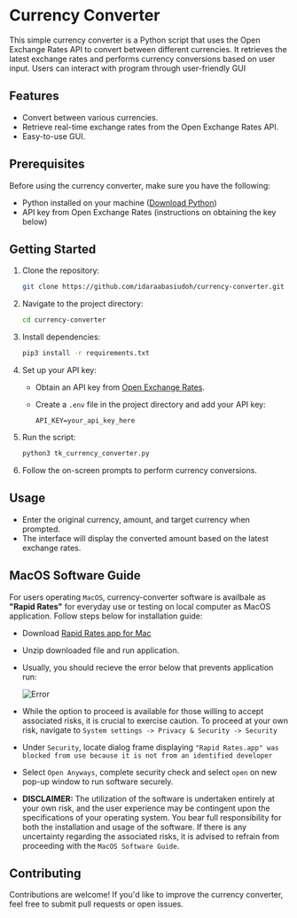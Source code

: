 # Currency Converter

This simple currency converter is a Python script that uses the Open Exchange Rates API to convert between different currencies. It retrieves the latest exchange rates and performs currency conversions based on user input. Users can interact with program through user-friendly GUI

## Features

- Convert between various currencies.
- Retrieve real-time exchange rates from the Open Exchange Rates API.
- Easy-to-use GUI.

## Prerequisites

Before using the currency converter, make sure you have the following:

- Python installed on your machine ([Download Python](https://www.python.org/downloads/))
- API key from Open Exchange Rates (instructions on obtaining the key below)

## Getting Started

1. Clone the repository:

    ```bash
    git clone https://github.com/idaraabasiudoh/currency-converter.git
    ```

2. Navigate to the project directory:

    ```bash
    cd currency-converter
    ```

3. Install dependencies:

    ```bash
    pip3 install -r requirements.txt
    ```

4. Set up your API key:

    - Obtain an API key from [Open Exchange Rates](https://openexchangerates.org/signup).
    - Create a `.env` file in the project directory and add your API key:

        ```env
        API_KEY=your_api_key_here
        ```

5. Run the script:

    ```bash
    python3 tk_currency_converter.py
    ```

6. Follow the on-screen prompts to perform currency conversions.

## Usage

- Enter the original currency, amount, and target currency when prompted.
- The interface will display the converted amount based on the latest exchange rates.

## MacOS Software Guide

For users operating `MacOS`, currency-converter software is availbale as **"Rapid Rates"** for everyday use or testing on local computer as MacOS application. Follow steps below for installation guide:

- Download [Rapid Rates app for Mac](https://drive.google.com/uc?export=download&id=1FxyEmntl9X6TbtusIBEjEDM0ZZd6iNiW)
- Unzip downloaded file and run application.
- Usually, you should recieve the error below that prevents application run:
  
  ![Error](https://github.com/idaraabasiudoh/ERROR/blob/main/ERROR.png)

- While the option to proceed is available for those willing to accept associated risks, it is crucial to exercise caution. To proceed at your own risk, navigate to ``System settings -> Privacy & Security -> Security``
- Under `Security`, locate dialog frame displaying ``"Rapid Rates.app" was blocked from use because it is not from an identified developer``
- Select `Open Anyways`, complete security check and select `open` on new pop-up window to run software securely.

- **DISCLAIMER:** The utilization of the software is undertaken entirely at your own risk, and the user experience may be contingent upon the specifications of your operating system. You bear full responsibility for both the installation and usage of the software. If there is any uncertainty regarding the associated risks, it is advised to refrain from proceeding with the ``MacOS Software Guide``.

## Contributing

Contributions are welcome! If you'd like to improve the currency converter, feel free to submit pull requests or open issues.
